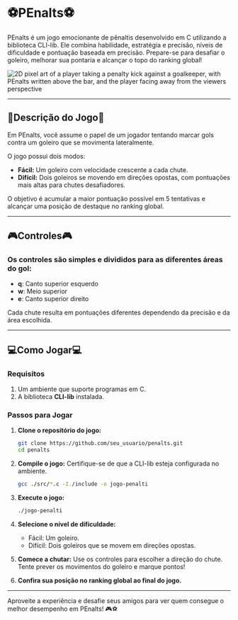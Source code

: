 # ⚽PEnalts⚽

PEnalts é um jogo emocionante de pênaltis desenvolvido em C utilizando a biblioteca CLI-lib. Ele combina habilidade, estratégia e precisão, níveis de dificuldade e pontuação baseada em precisão. Prepare-se para desafiar o goleiro, melhorar sua pontaria e alcançar o topo do ranking global!

![2D pixel art of a player taking a penalty kick against a goalkeeper, with PEnalts written above the bar, and the player facing away from the viewers perspective](https://github.com/user-attachments/assets/2c923c0d-5940-4529-88d9-14b8b7c78c70)

---

## **📃Descrição do Jogo📃**

Em PEnalts, você assume o papel de um jogador tentando marcar gols contra um goleiro que se movimenta lateralmente.

O jogo possui dois modos: 
- **Fácil:** Um goleiro com velocidade crescente a cada chute.
- **Difícil:** Dois goleiros se movendo em direções opostas, com pontuações mais altas para chutes desafiadores.

O objetivo é acumular a maior pontuação possível em 5 tentativas e alcançar uma posição de destaque no ranking global.

---

## **🎮Controles🎮**

### Os controles são simples e divididos para as diferentes áreas do gol:

- **q**: Canto superior esquerdo  
- **w**: Meio superior  
- **e**: Canto superior direito  


Cada chute resulta em pontuações diferentes dependendo da precisão e da área escolhida.  

---

## **💻Como Jogar💻**

### **Requisitos**
1. Um ambiente que suporte programas em C.
2. A biblioteca **CLI-lib** instalada.

### **Passos para Jogar**
1. **Clone o repositório do jogo:**  
   ```bash
   git clone https://github.com/seu_usuario/penalts.git
   cd penalts

2. **Compile o jogo:**
   Certifique-se de que a CLI-lib esteja configurada no ambiente.
   ```bash
   gcc ./src/*.c -I./include -o jogo-penalti

3. **Execute o jogo:**
   ```bash
   ./jogo-penalti

4. **Selecione o nível de dificuldade:**
   - Fácil: Um goleiro.
   - Difícil: Dois goleiros que se movem em direções opostas.

5. **Comece a chutar:**
   Use os controles para escolher a direção do chute. Tente prever os movimentos do goleiro e marque pontos!

6. **Confira sua posição no ranking global ao final do jogo.**

---
Aproveite a experiência e desafie seus amigos para ver quem consegue o melhor desempenho em PEnalts! 🎮⚽
